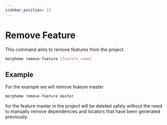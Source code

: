 ```yaml
---
sidebar_position: 13
---
```


# Remove Feature

This command aims to remove features from the project.

```bash
morpheme remove-feature [feature_name]
```

## Example

For the example we will remove feature master

```bash
morpheme remove-feature master
```

for the feature master in the project will be deleted safely without the need to manually remove dependencies and locators that have been generated previously.
